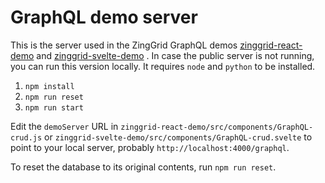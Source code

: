 # GraphQL demo server

This is the server used in the ZingGrid GraphQL demos [zinggrid-react-demo](https://github.com/zinggrid-demos/zinggrid-react-demo) and [zinggrid-svelte-demo](https://github.com/zinggrid-demos/zinggrid-svelte-demo) . In case the public server is not running, you can run this version locally. It requires `node` and `python` to be installed.

1. `npm install`
2. `npm run reset`
3. `npm run start`

Edit the `demoServer` URL in `zinggrid-react-demo/src/components/GraphQL-crud.js` or `zinggrid-svelte-demo/src/components/GraphQL-crud.svelte` to point to your local server, probably `http://localhost:4000/graphql`.

To reset the database to its original contents, run `npm run reset`.

